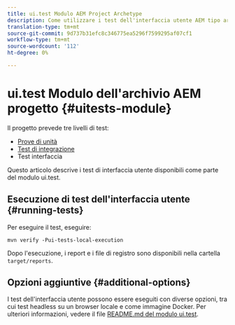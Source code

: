 ```yaml
---
title: ui.test Modulo AEM Project Archetype
description: Come utilizzare i test dell'interfaccia utente AEM tipo archivio progetti
translation-type: tm+mt
source-git-commit: 9d737b31efc8c346775ea5296f7599295af07cf1
workflow-type: tm+mt
source-wordcount: '112'
ht-degree: 0%

---
```



# ui.test Modulo dell&#39;archivio AEM progetto {#uitests-module}

Il progetto prevede tre livelli di test:

* [Prove di unità](core.md#unit-tests)
* [Test di integrazione](ittests.md)
* Test interfaccia

Questo articolo descrive i test di interfaccia utente disponibili come parte del modulo ui.test.

## Esecuzione di test dell&#39;interfaccia utente {#running-tests}

Per eseguire il test, eseguire:

```shell
mvn verify -Pui-tests-local-execution
```

Dopo l&#39;esecuzione, i report e i file di registro sono disponibili nella cartella `target/reports`.

## Opzioni aggiuntive {#additional-options}

I test dell&#39;interfaccia utente possono essere eseguiti con diverse opzioni, tra cui test headless su un browser locale e come immagine Docker. Per ulteriori informazioni, vedere il file [README.md del modulo ui.test](https://github.com/adobe/aem-project-archetype/tree/master/src/main/archetype/ui.tests).
